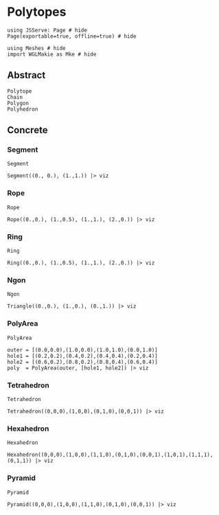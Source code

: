 # Polytopes

```@example polytopes
using JSServe: Page # hide
Page(exportable=true, offline=true) # hide
```

```@example polytopes
using Meshes # hide
import WGLMakie as Mke # hide
```

## Abstract

```@docs
Polytope
Chain
Polygon
Polyhedron
```

## Concrete

### Segment

```@docs
Segment
```

```@example polytopes
Segment((0., 0.), (1.,1.)) |> viz
```

### Rope

```@docs
Rope
```

```@example polytopes
Rope((0.,0.), (1.,0.5), (1.,1.), (2.,0.)) |> viz
```

### Ring

```@docs
Ring
```

```@example polytopes
Ring((0.,0.), (1.,0.5), (1.,1.), (2.,0.)) |> viz
```

### Ngon

```@docs
Ngon
```

```@example polytopes
Triangle((0.,0.), (1.,0.), (0.,1.)) |> viz
```

### PolyArea

```@docs
PolyArea
```

```@example polytopes
outer = [(0.0,0.0),(1.0,0.0),(1.0,1.0),(0.0,1.0)]
hole1 = [(0.2,0.2),(0.4,0.2),(0.4,0.4),(0.2,0.4)]
hole2 = [(0.6,0.2),(0.8,0.2),(0.8,0.4),(0.6,0.4)]
poly  = PolyArea(outer, [hole1, hole2]) |> viz
```

### Tetrahedron

```@docs
Tetrahedron
```

```@example polytopes
Tetrahedron((0,0,0),(1,0,0),(0,1,0),(0,0,1)) |> viz
```

### Hexahedron

```@docs
Hexahedron
```

```@example polytopes
Hexahedron((0,0,0),(1,0,0),(1,1,0),(0,1,0),(0,0,1),(1,0,1),(1,1,1),(0,1,1)) |> viz
```

### Pyramid

```@docs
Pyramid
```

```@example polytopes
Pyramid((0,0,0),(1,0,0),(1,1,0),(0,1,0),(0,0,1)) |> viz
```
